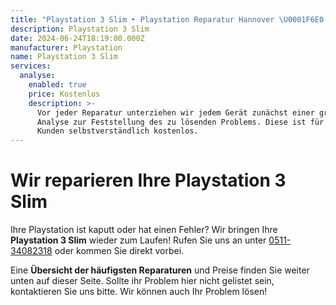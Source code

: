```yaml
---
title: "Playstation 3 Slim ‣ Playstation Reparatur Hannover \U0001F6E0️ Konsolen Werkstatt"
description: Playstation 3 Slim
date: 2024-06-24T18:19:00.000Z
manufacturer: Playstation
name: Playstation 3 Slim
services:
  analyse:
    enabled: true
    price: Kostenlos
    description: >-
      Vor jeder Reparatur unterziehen wir jedem Gerät zunächst einer gründlichen
      Analyse zur Feststellung des zu lösenden Problems. Diese ist für unsere
      Kunden selbstverständlich kostenlos.
---
```

# Wir reparieren Ihre Playstation 3 Slim

Ihre Playstation ist kaputt oder hat einen Fehler? Wir bringen Ihre **Playstation 3 Slim** wieder zum Laufen! Rufen Sie uns an unter [0511-34082318](tel:051134082318) oder kommen Sie direkt vorbei.

Eine **Übersicht der häufigsten Reparaturen** und Preise finden Sie weiter unten auf dieser Seite. Sollte ihr Problem hier nicht gelistet sein, kontaktieren Sie uns bitte. Wir können auch Ihr Problem lösen!
